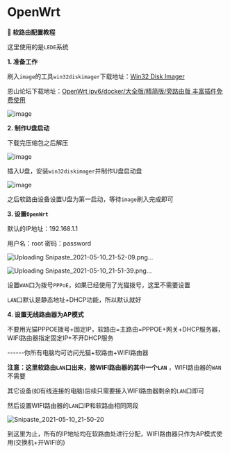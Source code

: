 # OpenWrt

**:unicorn: 软路由配置教程**

这里使用的是`LEDE`系统

**1. 准备工作**

刷入`image`的工具`win32diskimager`下载地址：[Win32 Disk Imager](https://sourceforge.net/projects/win32diskimager/)

恩山论坛下载地址：[OpenWrt ipv6/docker/大全版/精简版/旁路由版 丰富插件免费使用](https://www.right.com.cn/forum/thread-4053752-1-1.html)

![image](https://user-images.githubusercontent.com/58240137/117666361-5dd09300-b1d6-11eb-8562-7b30921c8b5b.png)


**2. 制作U盘启动**

下载完压缩包之后解压

![image](https://user-images.githubusercontent.com/58240137/117667266-4fcf4200-b1d7-11eb-909d-06db0231d111.png)

插入U盘，安装`win32diskimager`并制作U盘启动盘

![image](https://user-images.githubusercontent.com/58240137/117667198-3d550880-b1d7-11eb-909f-569da755af9e.png)

之后软路由设备设置U盘为第一启动，等待`image`刷入完成即可


**3. 设置`OpenWrt`**

默认的IP地址：192.168.1.1

用户名：root
密码：password

![Uploading Snipaste_2021-05-10_21-52-09.png…]()

![Uploading Snipaste_2021-05-10_21-51-39.png…]()

设置`WAN`口为拨号`PPPoE`，如果已经使用了光猫拨号，这里不需要设置

`LAN`口默认是静态地址+DHCP功能，所以默认就好

**4. 设置无线路由器为AP模式**

不要用光猫PPPOE拨号+固定IP，软路由=主路由=PPPOE+网关+DHCP服务器，WIFI路由器指定固定IP+不开DHCP服务

------你所有电脑均可访问光猫+软路由+WIFI路由器

**注意：**这里软路由`LAN`口出来，接WIFI路由器的**其中一个`LAN`** ，WIFI路由器的`WAN`不需要

其它设备(如有线连接的电脑)后续只需要接入WIFI路由器剩余的`LAN`口即可

然后设置WIFI路由器的`LAN`口IP和软路由相同网段

![Snipaste_2021-05-10_21-50-20](https://user-images.githubusercontent.com/58240137/117669691-c2d9b800-b1d9-11eb-877c-7ef90695d34b.png)

到这里为止，所有的IP地址均在软路由处进行分配，WIFI路由器只作为AP模式使用(交换机+开WIFI的)

